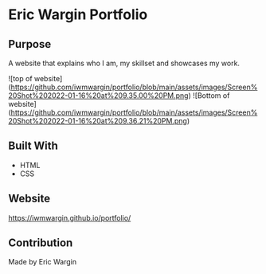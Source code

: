 # Eric Wargin Portfolio

## Purpose
A website that explains who I am, my skillset and showcases my work.

![top of website] (https://github.com/iwmwargin/portfolio/blob/main/assets/images/Screen%20Shot%202022-01-16%20at%209.35.00%20PM.png)
![Bottom of website] (https://github.com/iwmwargin/portfolio/blob/main/assets/images/Screen%20Shot%202022-01-16%20at%209.36.21%20PM.png)


## Built With
* HTML
* CSS

## Website
https://iwmwargin.github.io/portfolio/

## Contribution
Made by Eric Wargin

